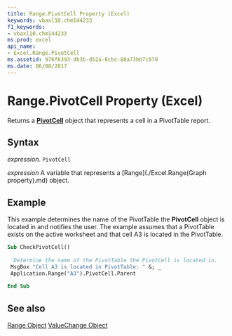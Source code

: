 ```yaml
---
title: Range.PivotCell Property (Excel)
keywords: vbaxl10.chm144233
f1_keywords:
- vbaxl10.chm144233
ms.prod: excel
api_name:
- Excel.Range.PivotCell
ms.assetid: 976f6393-db3b-d52a-0cbc-88a73bb7c070
ms.date: 06/08/2017
---
```



# Range.PivotCell Property (Excel)

Returns a  **[PivotCell](Excel.PivotCell.md)** object that represents a cell in a PivotTable report.


## Syntax

 _expression_. `PivotCell`

 _expression_ A variable that represents a [Range](./Excel.Range(Graph property).md) object.


## Example

This example determines the name of the PivotTable the  **PivotCell** object is located in and notifies the user. The example assumes that a PivotTable exists on the active worksheet and that cell A3 is located in the PivotTable.


```vb
Sub CheckPivotCell() 
 
 'Determine the name of the PivotTable the PivotCell is located in. 
 MsgBox "Cell A3 is located in PivotTable: " &; _ 
 Application.Range("A3").PivotCell.Parent 
 
End Sub
```


## See also


[Range Object](Excel.Range(object).md)
[ValueChange Object](Excel.ValueChange.md)

